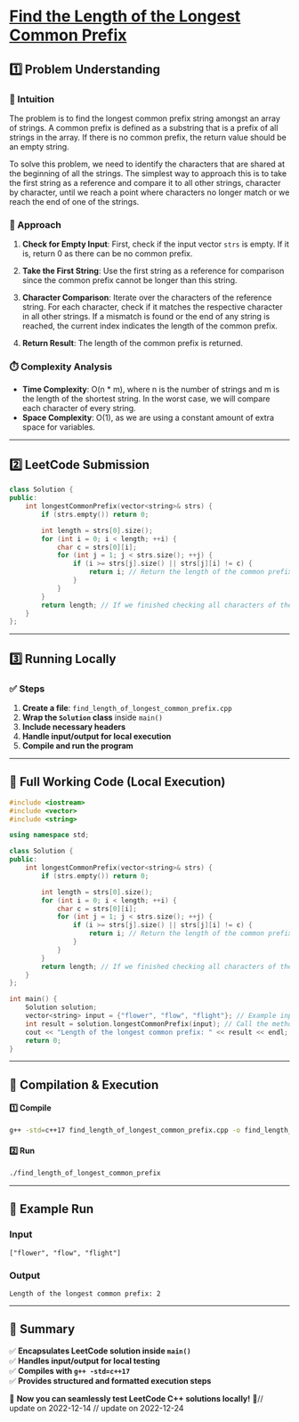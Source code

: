 # **[Find the Length of the Longest Common Prefix](https://leetcode.com/problems/find-the-length-of-the-longest-common-prefix/description/)**  

## **1️⃣ Problem Understanding**  
### **📌 Intuition**  
The problem is to find the longest common prefix string amongst an array of strings. A common prefix is defined as a substring that is a prefix of all strings in the array. If there is no common prefix, the return value should be an empty string. 

To solve this problem, we need to identify the characters that are shared at the beginning of all the strings. The simplest way to approach this is to take the first string as a reference and compare it to all other strings, character by character, until we reach a point where characters no longer match or we reach the end of one of the strings.

### **🚀 Approach**  
1. **Check for Empty Input**: First, check if the input vector `strs` is empty. If it is, return 0 as there can be no common prefix.
  
2. **Take the First String**: Use the first string as a reference for comparison since the common prefix cannot be longer than this string.

3. **Character Comparison**: Iterate over the characters of the reference string. For each character, check if it matches the respective character in all other strings. If a mismatch is found or the end of any string is reached, the current index indicates the length of the common prefix.

4. **Return Result**: The length of the common prefix is returned.

### **⏱️ Complexity Analysis**  
- **Time Complexity**: O(n * m), where n is the number of strings and m is the length of the shortest string. In the worst case, we will compare each character of every string.  
- **Space Complexity**: O(1), as we are using a constant amount of extra space for variables.

---  

## **2️⃣ LeetCode Submission**  
```cpp
class Solution {
public:
    int longestCommonPrefix(vector<string>& strs) {
        if (strs.empty()) return 0;

        int length = strs[0].size();
        for (int i = 0; i < length; ++i) {
            char c = strs[0][i];
            for (int j = 1; j < strs.size(); ++j) {
                if (i >= strs[j].size() || strs[j][i] != c) {
                    return i; // Return the length of the common prefix found
                }
            }
        }
        return length; // If we finished checking all characters of the shortest string
    }
};  
```  

---  

## **3️⃣ Running Locally**  
### **✅ Steps**  
1. **Create a file**: `find_length_of_longest_common_prefix.cpp`  
2. **Wrap the `Solution` class** inside `main()`  
3. **Include necessary headers**  
4. **Handle input/output for local execution**  
5. **Compile and run the program**  

---  

## **📝 Full Working Code (Local Execution)**  
```cpp
#include <iostream>
#include <vector>
#include <string>

using namespace std;

class Solution {
public:
    int longestCommonPrefix(vector<string>& strs) {
        if (strs.empty()) return 0;

        int length = strs[0].size();
        for (int i = 0; i < length; ++i) {
            char c = strs[0][i];
            for (int j = 1; j < strs.size(); ++j) {
                if (i >= strs[j].size() || strs[j][i] != c) {
                    return i; // Return the length of the common prefix found
                }
            }
        }
        return length; // If we finished checking all characters of the shortest string
    }
};

int main() {
    Solution solution;
    vector<string> input = {"flower", "flow", "flight"}; // Example input
    int result = solution.longestCommonPrefix(input); // Call the method
    cout << "Length of the longest common prefix: " << result << endl; // Output the result
    return 0;
}  
```  

---  

## **🔧 Compilation & Execution**  
#### **1️⃣ Compile**  
```bash
g++ -std=c++17 find_length_of_longest_common_prefix.cpp -o find_length_of_longest_common_prefix
```  

#### **2️⃣ Run**  
```bash
./find_length_of_longest_common_prefix
```  

---  

## **🎯 Example Run**  
### **Input**  
```
["flower", "flow", "flight"]
```  
### **Output**  
```
Length of the longest common prefix: 2
```  

---  

## **📌 Summary**  
✅ **Encapsulates LeetCode solution inside `main()`**  
✅ **Handles input/output for local testing**  
✅ **Compiles with `g++ -std=c++17`**  
✅ **Provides structured and formatted execution steps**  

🚀 **Now you can seamlessly test LeetCode C++ solutions locally!** 🚀// update on 2022-12-14
// update on 2022-12-24
